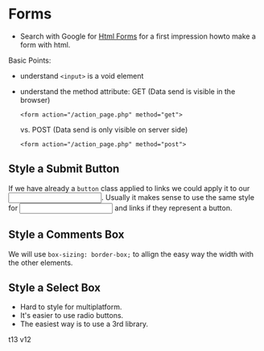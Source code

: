 # Forms

 - Search with Google for [Html Forms](https://www.google.com/search?q=html+forms) for a first impression howto make a form with html.

Basic Points:

 - understand `<input>` is a void element
 - understand the method attribute:
   GET (Data send is visible in the browser)
   ```
   <form action="/action_page.php" method="get">
   ```
  
   vs. POST (Data send is only visible on server side)
   ```
   <form action="/action_page.php" method="post"> 
   ``` 
   
## Style a Submit Button

If we have already a `button` class applied to links we could apply it to our <input>. Usually it makes sense to use the same style for <input> and links if they represent a button.

## Style a Comments Box

We will use `box-sizing: border-box;` to allign the easy way the width with the other elements.

## Style a Select Box

 - Hard to style for multiplatform.
 - It's easier to use radio buttons.
 - The easiest way is to use a 3rd library.



t13 v12
